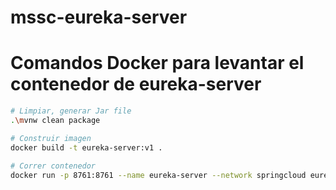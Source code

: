 # mssc-eureka-server

# Comandos Docker para levantar el contenedor de eureka-server

```bash
# Limpiar, generar Jar file
.\mvnw clean package

# Construir imagen
docker build -t eureka-server:v1 .

# Correr contenedor
docker run -p 8761:8761 --name eureka-server --network springcloud eureka-server:v1
